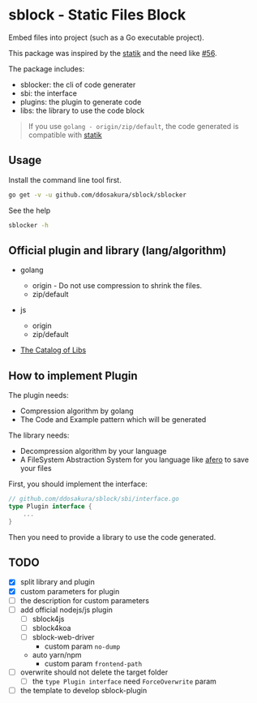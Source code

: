 # sblock - Static Files Block

Embed files into project (such as a Go executable project).

This package was inspired by the [statik](https://github.com/rakyll/statik) and the need like [#56](https://github.com/rakyll/statik/issues/56).

The package includes:
+ sblocker: the cli of code generater
+ sbi: the interface
+ plugins: the plugin to generate code
+ libs: the library to use the code block

> If you use `golang - origin/zip/default`, the code generated is compatible with [statik](https://github.com/rakyll/statik)

## Usage

Install the command line tool first.

```bash
go get -v -u github.com/ddosakura/sblock/sblocker
```

See the help

```bash
sblocker -h
```

## Official plugin and library (lang/algorithm)

+ golang
    + origin - Do not use compression to shrink the files.
    + zip/default
+ js
    + origin
    + zip/default

+ [The Catalog of Libs](./libs/README.md)

## How to implement Plugin

The plugin needs:
+ Compression algorithm by golang
+ The Code and Example pattern which will be generated

The library needs:
+ Decompression algorithm by your language
+ A FileSystem Abstraction System for you language like [afero](https://github.com/spf13/afero) to save your files

First, you should implement the interface:

```go
// github.com/ddosakura/sblock/sbi/interface.go
type Plugin interface {
    ...
}
```

Then you need to provide a library to use the code generated.

## TODO

+ [x] split library and plugin
+ [x] custom parameters for plugin
+ [ ] the description for custom parameters
+ [ ] add official nodejs/js plugin
    + [ ] sblock4js
    + [ ] sblock4koa
    + [ ] sblock-web-driver
        + custom param `no-dump`
    + auto yarn/npm
        + custom param `frontend-path`
+ [ ] overwrite should not delete the target folder
    + [ ] the `type Plugin interface` need `ForceOverwrite` param
+ [ ] the template to develop sblock-plugin
